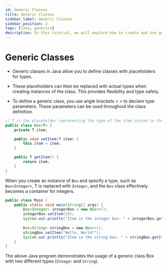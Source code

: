 ```yaml
---
id: Generic Classes
title: Generic Classes
sidebar_label: Generic Classes
sidebar_position: 2
tags: [java, generics]
description: In this tutorial, we will explore how to create and use generic classes in JAVA.
---
```


# Generic Classes

- Generic classes in Java allow you to define classes with placeholders for types.

- These placeholders can then be replaced with actual types when creating instances of the class. This provides flexibility and type safety.

- To define a generic class, you use angle brackets < > to declare type parameters. These parameters can be used throughout the class definition.

```java
// T is the placeholder representing the type of the item stored in the Box.
public class Box<T> {
    private T item;

    public void setItem(T item) {
        this.item = item;
    }

    public T getItem() {
        return item;
    }
}
```

When you create an instance of `Box` and specify a type, such as `Box<Integer>`, T is replaced with `Integer`, and the `Box` class effectively becomes a container for integers.

```java
public class Main {
    public static void main(String[] args) {
        Box<Integer> integerBox = new Box<>();
        integerBox.setItem(10);
        System.out.println("Item in the integer box: " + integerBox.getItem());
        
        Box<String> stringBox = new Box<>();
        stringBox.setItem("Hello, World!");
        System.out.println("Item in the string box: " + stringBox.getItem());
    }
}
```

The above Java program demonstrates the usage of a generic class Box with two different types (`Integer` and `String`).
